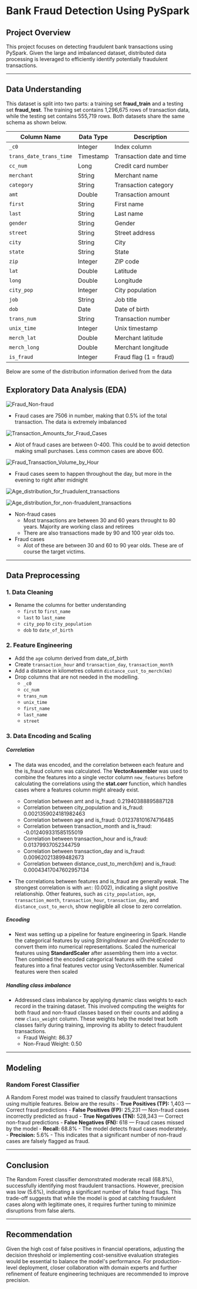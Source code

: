 # Bank Fraud Detection Using PySpark  

## Project Overview  
This project focuses on detecting fraudulent bank transactions using PySpark. Given the large and imbalanced dataset, distributed data processing is leveraged to efficiently identify potentially fraudulent transactions.  

---

## Data Understanding  
 
This dataset is split into two parts: a training set **fraud_train** and a testing set **fraud_test**. The training set contains 1,296,675 rows of transaction data, while the testing set contains 555,719 rows. Both datasets share the same schema as shown below.

| Column Name              | Data Type  | Description               |
|--------------------------|------------|---------------------------|
| `_c0`                    | Integer    | Index column              |
| `trans_date_trans_time`  | Timestamp  | Transaction date and time |
| `cc_num`                 | Long       | Credit card number        |
| `merchant`               | String     | Merchant name             |
| `category`               | String     | Transaction category      |
| `amt`                    | Double     | Transaction amount        |
| `first`                  | String     | First name                |
| `last`                   | String     | Last name                 |
| `gender`                 | String     | Gender                    |
| `street`                 | String     | Street address            |
| `city`                   | String     | City                      |
| `state`                  | String     | State                     |
| `zip`                    | Integer    | ZIP code                  |
| `lat`                    | Double     | Latitude                  |
| `long`                   | Double     | Longitude                 |
| `city_pop`               | Integer    | City population           |
| `job`                    | String     | Job title                 |
| `dob`                    | Date       | Date of birth             |
| `trans_num`              | String     | Transaction number        |
| `unix_time`              | Integer    | Unix timestamp            |
| `merch_lat`              | Double     | Merchant latitude         |
| `merch_long`             | Double     | Merchant longitude        |
| `is_fraud`               | Integer    | Fraud flag (1 = fraud)    |

 Below are some of the distribution information derived from the data

## Exploratory Data Analysis (EDA) 

 ![Fraud_Non-fraud](Assets/Fraud_Non-fraud.png)
- Fraud cases are 7506 in number, making that 0.5% iof the total transaction. The data is extremely imbalanced
 
 ![Transaction_Amounts_for_Fraud_Cases](Assets/Transaction_Amounts_for_Fraud_Cases.png)
- Alot of fraud cases are between 0-400. This could be to avoid detection making small purchases.
Less common cases are above 600.
 
 ![Fraud_Transaction_Volume_by_Hour](Assets/Fraud_Transaction_Volume_by_Hour.png)
- Fraud cases seem to happen throughout the day, but more in the evening to right after midnight
 
 ![Age_distribution_for_fruadulent_transactions](Assets/Age_distribution_for_fruadulent_transactions.png)
 
 ![Age_distribution_for_non-fruadulent_transactions](Assets/Age_distribution_for_non-fruadulent_transactions.png)
 
- Non-fraud cases
     - Most transactions are between 30 and 60 years throught to 80 years. Majority are working class and retirees
     - There are also transactions made by 90 and 100 year olds too.
- Fraud cases
     - Alot of these are between 30 and 60 to 90 year olds. These are of course the target victims.

---

## Data Preprocessing  
### 1. Data Cleaning  
- Rename the columns for better understanding
  - `first` to `first_name`
  - `last` to `last_name`
  - `city_pop` to `city_population`
  - `dob` to `date_of_birth` 

### 2. Feature Engineering  
- Add the `age` column derived from date_of_birth
- Create `transaction_hour` and `transaction_day`, `transaction_month`
- Add a distance in kilometres column `distance_cust_to_merch(km)`
- Drop columns that are not needed in the modelling.
  - `_c0`
  - `cc_num`
  - `trans_num`
  - `unix_time`
  - `first_name`
  - `last_name`
  - `street`
### 3. Data Encoding and Scaling
##### Correlation
- The data was encoded, and the correlation between each feature and the is_fraud column was calculated. The **VectorAssembler** was used to combine the features into a single vector column `new_features` before calculating the correlations using the **stat.corr** function, which handles cases where a features column might already exist.
    - Correlation between amt and is_fraud: 0.21940388895887128
    - Correlation between city_population and is_fraud: 0.0021359024181982463
    - Correlation between age and is_fraud: 0.012378101674716485
    - Correlation between transaction_month and is_fraud: -0.012409331585155019
    - Correlation between transaction_hour and is_fraud: 0.01379937052344759
    - Correlation between transaction_day and is_fraud: 0.009620213899482673
    - Correlation between distance_cust_to_merch(km) and is_fraud: 0.00043417047602957134
    
- The correlations between features and is_fraud are generally weak. The strongest correlation is with `amt`: (0.002), indicating a slight positive relationship. Other features, such as `city_population`, `age`, `transaction_month`, `transaction_hour`, `transaction_day`, and `distance_cust_to_merch`, show negligible all close to zero correlation.

##### Encoding
- Next was setting up a pipeline for feature engineering in Spark. Handle the categorical features by using *StringIndexer* and *OneHotEncoder* to convert them into numerical representations. Scaled the numerical features using **StandardScaler** after assembling them into a vector. Then combined the encoded categorical features with the scaled features into a final features vector using VectorAssembler. Numerical features were then scaled

##### Handling class imbalance
- Addressed class imbalance by applying dynamic class weights to each record in the training dataset. This involved computing the weights for both fraud and non-fraud classes based on their counts and adding a new `class_weight` column. These weights help the model treat both classes fairly during training, improving its ability to detect fraudulent transactions.
    - Fraud Weight: 86.37
    - Non-Fraud Weight: 0.50

---

## Modeling  
### Random Forest Classifier  
A Random Forest model was trained to classify fraudulent transactions using multiple features. Below are the results
    - **True Positives (TP):** 1,403 — Correct fraud predictions
    - **False Positives (FP):** 25,231 — Non-fraud cases incorrectly predicted as fraud
    - **True Negatives (TN):** 528,343 — Correct non-fraud predictions
    - **False Negatives (FN):** 618 — Fraud cases missed by the model
    - **Recall:** 68.8% -  The model detects fraud cases moderately.
    - **Precision:** 5.6% - This indicates that a significant number of non-fraud cases are falsely flagged as fraud.

---

## Conclusion
The Random Forest classifier demonstrated moderate recall (68.8%), successfully identifying most fraudulent transactions. However, precision was low (5.6%), indicating a significant number of false fraud flags. This trade-off suggests that while the model is good at catching fraudulent cases along with legitimate ones, it requires further tuning to minimize disruptions from false alerts.

---

## Recommendation
Given the high cost of false positives in financial operations, adjusting the decision threshold or implementing cost-sensitive evaluation strategies would be essential to balance the model's performance. For production-level deployment, closer collaboration with domain experts and further refinement of feature engineering techniques are recommended to improve precision.

